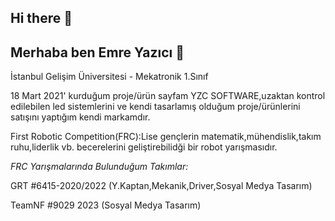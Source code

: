 ## Hi there 👋
## Merhaba ben Emre Yazıcı 👋
<!--
 
-->
İstanbul Gelişim Üniversitesi - Mekatronik 1.Sınıf 

18 Mart 2021' kurduğum proje/ürün sayfam YZC SOFTWARE,uzaktan kontrol edilebilen led sistemlerini ve kendi tasarlamış olduğum proje/ürünlerini satışını yaptığım kendi markamdır.

First Robotic Competition(FRC):Lise gençlerin matematik,mühendislik,takım ruhu,liderlik vb. becerelerini geliştirebilidği bir robot yarışmasıdır.

*FRC Yarışmalarında Bulunduğum Takımlar:*

GRT #6415-2020/2022 (Y.Kaptan,Mekanik,Driver,Sosyal Medya Tasarım)

TeamNF #9029 2023 (Sosyal Medya Tasarım)

